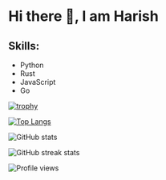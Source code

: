 # Hi there 👋, I am Harish

## Skills:
- Python
- Rust
- JavaScript
- Go


[![trophy](https://github-profile-trophy.vercel.app/?username=harish3124&theme=radical)](https://github.com/ryo-ma/github-profile-trophy)

[![Top Langs](https://github-readme-stats.vercel.app/api/top-langs/?username=harish3124&theme=radical)](https://github.com/anuraghazra/github-readme-stats)

![GitHub stats](https://github-readme-stats.vercel.app/api?username=harish3124&show_icons=true&count_private=true&theme=radical)  

![GitHub streak stats](https://github-readme-streak-stats.herokuapp.com/?user=harish3124&theme=radical)  

![Profile views](https://gpvc.arturio.dev/harish3124)  
